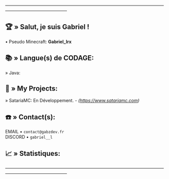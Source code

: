 ――――――――――――――――――――――――――――――――――――――――――――――――――

## 🏆​ » Salut, je suis Gabriel !

• Pseudo Minecraft: **Gabriel_lrx**

## 📚​ » Langue(s) de CODAGE:

» Java: 

## 📍​ » My Projects:

» SatariaMC: En Développement. - *(https://www.satariamc.com)*

## ☎️​ » Contact(s):

EMAIL •  `contact@gabzdev.fr`    
DISCORD •  `gabriel__l `

## 📈​ » Statistiques:

――――――――――――――――――――――――――――――――――――――――――――――――――
